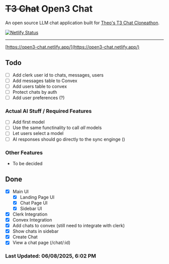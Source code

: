# ~~T3 Chat~~ **Open3 Chat**
An open source LLM chat application built for [Theo's T3 Chat Cloneathon](https://cloneathon.t3.chat).

[![Netlify Status](https://api.netlify.com/api/v1/badges/07c92033-5691-4e8c-8a80-3cd56af71e1e/deploy-status)](https://app.netlify.com/projects/open3-chat/deploys)

---

[https://open3-chat.netlify.app/](https://open3-chat.netlify.app/)

## Todo

- [ ] Add clerk user id to chats, messages, users
- [ ] Add messages table to Convex
- [ ] Add users table to convex
- [ ] Protect chats by auth
- [ ] Add user preferences (?)

### Actual AI Stuff / Required Features
- [ ] Add first model
- [ ] Use the same functinality to call *all* models
- [ ] Let users select a model
- [ ] AI responses should go directly to the sync enginge ()

### Other Features
- To be decided

## Done
- [X] Main UI
  - [X] Landing Page UI
  - [X] Chat Page UI
  - [X] Sidebar UI
- [X] Clerk Integration
- [X] Convex Integration
- [X] Add chats to convex (still need to integrate with clerk)
- [X] Show chats in sidebar
- [X] Create Chat
- [X] View a chat page (/chat/:id)

### **Last Updated: 06/08/2025, 6:02 PM**